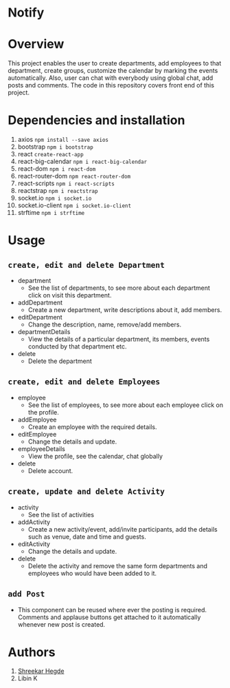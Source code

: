 # Notify
# Overview 
This project enables the user to create departments, add employees to that department, create groups, customize the calendar by marking the events automatically. Also, user can chat with everybody using global chat, add posts and comments. The code in this repository covers front end of this project.
# Dependencies and installation
1. axios `npm install --save axios`
2. bootstrap `npm i bootstrap`
3. react `create-react-app`
4. react-big-calendar `npm i react-big-calendar`
5. react-dom `npm i react-dom`
6. react-router-dom `npm react-router-dom`
7. react-scripts `npm i react-scripts`
8. reactstrap `npm i reactstrap`
9. socket.io `npm i socket.io`
10. socket.io-client `npm i socket.io-client`
11. strftime `npm i strftime`
# Usage
 ## `create, edit and delete Department`
- department
  - See the list of departments, to see more about each department click on visit this department.
- addDepartment
  - Create a new department, write descriptions about it, add members.
- editDepartment
  - Change the description, name, remove/add members.
- departmentDetails
  - View the details of a particular department, its members, events conducted by that department etc.
- delete
  - Delete the department
## `create, edit and delete Employees`
- employee
  - See the list of employees, to see more about each employee click on the profile.
- addEmployee
  - Create an employee with the required details.
- editEmployee
  - Change the details and update.
- employeeDetails
  - View the profile, see the calendar, chat globally
- delete
  - Delete account.
## `create, update and delete Activity`
- activity
  - See the list of activities
- addActivity
  - Create a new activity/event, add/invite participants, add the details such as venue, date and time and guests.
- editActivity
  - Change the details and update.
- delete
  - Delete the activity and remove the same form departments and employees who would have been added to it.
## `add Post`
  - This component can be reused where ever the posting is required. Comments and applause buttons get attached to it     automatically whenever new post is created.
# Authors
1. [Shreekar Hegde](https://github.com/shreekarhegde) 
2. Libin K



